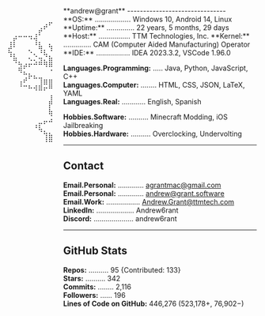 <div style="display: flex; align-items: flex-start; gap: 20px; flex-direction: row;">

<pre>
⠀⠀⠀⠀⠀⠀⠀⠀⠀⠀⣠⠴⠛⠲⣄⠀⠀⠀⠀⠀⠀⠀⠀⠀⠀⠀⠀⠀⠀⠀⠀⠀⠀⠀⠀⠀⠀⠀⠀⠀⠀⠀⠀⠀⠀⠀⠀⠀⠀
⠀⠀⠀⠀⠀⠀⢀⡴⠋⠛⠯⣀⠠⡀⠘⣇⠀⣠⠦⡄⠀⠀⠀⠀⠀⠀⠀⠀⠀⠀⠀⠀⠀⠀⠀⠀⠀⠀⠀⠀⠀⠀⠀⠀⠀⠀⠀⠀⠀
⠀⢀⣀⣀⣀⢠⠏⠀⠀⠀⠀⠈⢷⢧⡆⢸⣰⠃⠀⠹⡄⠀⠀⠀⠀⠀⠀⠀⠀⠀⠀⠀⠀⠀⠀⠀⠀⠀⠀⠀⠀⠀⠀⠀⠀⠀⠀⠀⠀
⢠⡏⠀⠀⠈⢹⡄⠀⡀⢧⢠⠀⢸⣾⣇⡼⠃⠀⠀⠀⣧⠀⠀⠀⠀⠀⠀⠀⠀⠀⠀⠀⠀⠀⠀⠀⠀⠀⠀⠀⠀⠀⠀⠀⠀⠀⠀⠀⠀
⣞⠁⠀⠀⢄⠀⢻⡄⠹⡌⢯⡇⢸⣿⠋⠀⠀⡴⠀⢀⡏⠀⢐⣶⣤⠴⠞⢳⠀⠀⠀⠀⠀⣴⠒⠒⠋⠳⡄⠀⠀⠀⠀⠀⠀⠀⠀⠀⠀
⠘⣧⠀⠀⢄⡑⢤⡙⣦⡹⣾⣧⣼⣃⢠⣦⠞⠀⢠⡞⠀⠀⣼⣿⠅⠀⣴⡾⠀⠀⠀⠀⡼⠁⠀⠀⠀⠀⢻⣀⣀⣀⡀⠀⠀⠀⠀⠀⠀
⠀⠈⣳⡴⠖⠚⠛⠻⠿⣿⣾⣿⣿⣿⣿⣤⣾⡶⠋⠛⢦⠀⣿⣿⣠⣾⡿⠃⠀⠀⡤⢼⣅⠀⡄⢸⠀⣰⠋⠁⠀⠀⠉⠹⣄⠀⠀⠀⠀
⠀⠀⠙⠦⣄⡀⠀⠀⠈⠉⣿⣿⣿⣿⠋⠉⣯⣁⡀⣀⣴⣧⡿⠟⠙⠉⠀⣤⠤⢀⡇⠀⠈⢷⡇⡇⣸⠁⡀⠀⡄⠀⠀⠀⡏⠉⠓⢦⠀
⠀⠀⢠⠞⠁⠉⢹⣶⣶⣶⠋⠙⠁⢀⣠⣴⣋⠀⠀⢧⣽⣿⣀⣀⡀⠀⠀⢻⢄⠀⣧⠀⠸⡌⢿⢣⠇⡴⢡⣾⠖⠀⢀⡼⣡⠆⢀⡾⠀
⠀⠀⠈⠉⠓⠺⠿⠖⠛⢙⡷⠶⣺⡿⠁⡇⠙⠻⢶⣼⡟⠘⣇⢨⣙⣦⡀⠘⢯⡻⣾⣞⢆⢻⣞⣿⣼⣷⠟⢁⣠⣴⣯⣾⠗⣠⡞⠁⠀
⠀⠀⠀⠀⠀⠀⠀⠀⢰⠏⢀⢿⠏⣡⠞⡽⢦⡀⠀⢻⣧⠀⠈⠛⠿⢿⣷⡀⢀⣹⢻⠟⠦⣿⣿⣿⣿⣿⡟⠛⠛⠛⠻⠤⠾⠥⠴⠶⡄
⠀⠀⠀⠀⠀⠀⠀⠀⡟⠀⣡⠼⠛⠁⣸⠃⠀⠹⡄⠀⠛⢷⣄⣰⣄⠀⠹⣿⡿⡼⢸⡄⠀⠘⠻⢻⢿⣿⠛⠤⠄⠀⠀⠀⠀⠀⠀⣴⠃
⠀⠀⠀⠀⠀⠀⠀⠀⢷⠟⠁⠀⠀⡴⣿⣠⢖⢋⡇⠀⠀⠈⢻⣿⣟⣧⢠⡿⠋⢁⣰⡟⠓⢦⡀⠀⣠⣿⣿⣆⣀⠀⠀⠀⣀⡤⠞⠁⠀
⠀⠀⠀⠀⠀⠀⣀⡤⠴⣶⣤⣄⡀⠙⢿⣿⣿⡼⠁⠀⠀⠀⢸⡏⢻⣿⣿⣥⡶⠟⠛⠻⣷⣶⣭⡉⠹⣄⠛⡆⣿⠉⠉⠉⠁⠀⠀⠀⠀
⠀⠀⠀⠀⠀⠘⢧⡀⠀⠈⠉⣿⣿⣦⣀⣈⣿⠁⠀⠀⠀⢀⡼⢧⣀⣿⡿⠋⠀⠀⠀⠀⠸⣎⣻⣿⡄⠘⢦⡤⠏⠀⠀⠀⠀⠀⠀⠀⠀
⠀⠀⠀⠀⠀⠀⠀⢹⣷⣶⣾⠿⠟⢉⡁⠉⠻⣦⡤⠤⣼⠉⠀⠀⠙⣯⠀⠀⣀⠀⠀⠀⠀⠀⠉⠻⠇⠀⠀⠀⠀⠀⠀⠀⠀⠀⠀⠀⠀
⠀⠀⠀⠀⠀⠀⠀⠈⠉⠀⢠⣶⣯⣿⣿⠿⡷⠋⠀⠀⠀⠙⢦⡰⡄⢸⣄⡼⠉⢹⡄⠀⠀⠀⠀⠀⠀⠀⠀⠀⠀⠀⠀⠀⠀⠀⠀⠀⠀
⠀⠀⠀⠀⠀⠀⠀⠀⠀⠀⠀⢰⠛⠛⠛⢾⡅⠀⠀⢄⢀⠀⠀⣷⣿⢘⡿⠁⠀⠀⢷⠀⠀⠀⠀⠀⠀⠀⠀⠀⠀⠀⠀⠀⠀⠀⠀⠀⠀
⠀⠀⠀⠀⠀⠀⠀⠀⠀⠀⢠⡆⠀⠀⡀⠀⢷⡀⢰⡈⣏⣆⠀⢸⡿⠋⠀⢀⠀⠀⣸⠀⠀⠀⠀⠀⠀⠀⠀⠀⠀⠀⠀⠀⠀⠀⠀⠀⠀
⠀⠀⠀⠀⠀⠀⠀⠀⠀⠀⠈⢧⠀⠀⠈⠢⡈⢳⣄⠳⡜⣾⡀⣿⠁⣀⣠⠋⠀⣰⠇⠀⠀⠀⠀⠀⣀⡀⠀⠀⠀⠀⠀⠀⠀⠀⠀⠀⠀
⠀⠀⠀⠀⠀⠀⠀⠀⠀⠀⠀⠈⢧⣀⣈⣑⣮⣷⣽⣦⣹⣿⣿⣿⣾⡋⣡⣦⡼⠧⣄⠀⣟⣦⠖⠛⢩⡇⠀⠀⠀⠀⠀⠀⠀⠀⠀⠀⠀
⠀⠀⠀⠀⠀⠀⠀⠀⠀⠀⠀⠀⠸⣏⠀⠀⠀⠀⠈⠭⣽⣿⣿⣿⡟⠛⣿⠃⠀⠀⠈⣾⣿⡗⠀⣠⣿⠇⠀⠀⠀⠀⠀⠀⠀⠀⠀⠀⠀
⠀⠀⠀⠀⠀⠀⠀⠀⠀⠀⠀⠀⠀⢀⠟⠲⠤⢤⣄⣠⡼⠿⠟⠛⠁⢀⡿⠓⠈⠉⠈⢹⣿⣧⣾⡿⠋⠀⠀⠀⠀⠀⠀⠀⠀⠀⠀⠀⠀
⠀⠀⠀⠀⠀⠀⠀⠀⠀⠀⠀⠀⠐⠷⢤⣀⣒⣻⡿⠟⢦⣈⣠⣶⣿⣿⡇⠀⠀⠀⢀⣼⠟⣁⡤⢤⡀⠀⠀⠀⠀⠀⠀⠀⠀⠀⠀⠀⠀
⠀⠀⠀⠀⠀⠀⠀⠀⠀⠀⠀⠀⠀⠀⠀⠀⠀⠀⠀⠀⢀⡿⣾⡁⡟⣿⠃⣠⣤⡶⠟⢻⣿⣿⣯⡟⠿⣄⠀⠀⠀⠀⠀⠀⠀⠀⠀⠀⠀
⠀⠀⠀⠀⠀⠀⠀⠀⠀⠀⠀⠀⠀⠀⠀⠀⠀⠀⠀⠀⢸⠻⣁⡷⢳⣿⣼⡟⠁⠀⠀⠀⠙⢮⣛⡇⠀⠈⣳⡄⠀⠀⠀⠀⠀⠀⠀⠀⠀
⠀⠀⠀⠀⠀⠀⠀⠀⠀⠀⠀⠀⠀⠀⠀⠀⠀⠀⠀⠀⠘⠟⠉⠀⢸⣿⣟⣴⣾⣉⡛⠲⣄⠀⠉⠙⠒⠋⠉⠀⠀⠀⠀⠀⠀⠀⠀⠀⠀
⠀⠀⠀⠀⠀⠀⠀⠀⠀⠀⠀⠀⠀⠀⠀⠀⠀⠀⠀⠀⠀⠀⠀⠀⢸⣿⠁⠈⠳⣜⢯⠳⣌⠻⣄⠀⠀⠀⠀⠀⠀⠀⠀⠀⠀⠀⠀⠀⠀
⠀⠀⠀⠀⠀⠀⠀⠀⠀⠀⠀⠀⠀⠀⠀⠀⠀⠀⠀⠀⠀⠀⠀⠀⢸⡇⠀⠀⠀⠈⠛⠲⠦⠤⢿⠄⠀⠀⠀⠀⠀⠀⠀⠀⠀⠀⠀⠀⠀
⠀⠀⠀⠀⠀⠀⠀⠀⠀⠀⠀⠀⠀⠀⠀⠀⠀⠀⠀⠀⠀⠀⠀⠀⢸⡄⠀⠀⠀⠀⠀⠀⠀⠀⠀⠀⠀⠀⠀⠀⠀⠀⠀⠀⠀⠀⠀⠀⠀
</pre>

<div>
**andrew@grant**  
-------------------------------  
**OS:** .................. Windows 10, Android 14, Linux  
**Uptime:** .............. 22 years, 5 months, 29 days  
**Host:** ................ TTM Technologies, Inc.  
**Kernel:** .............. CAM (Computer Aided Manufacturing) Operator  
**IDE:** ................. IDEA 2023.3.2, VSCode 1.96.0  

**Languages.Programming:** ..... Java, Python, JavaScript, C++  
**Languages.Computer:** ........ HTML, CSS, JSON, LaTeX, YAML  
**Languages.Real:** ............ English, Spanish  

**Hobbies.Software:** .......... Minecraft Modding, iOS Jailbreaking  
**Hobbies.Hardware:** .......... Overclocking, Undervolting  

-------------------------------  
**Contact**  
-------------------------------  
**Email.Personal:** ............. agrantmac@gmail.com  
**Email.Personal:** ............. andrew@grant.software  
**Email.Work:** ................. Andrew.Grant@ttmtech.com  
**LinkedIn:** ................... Andrew6rant  
**Discord:** .................... andrew6rant  

-------------------------------  
**GitHub Stats**  
-------------------------------  
**Repos:** .......... 95 {Contributed: 133}  
**Stars:** .......... 342  
**Commits:** ........ 2,116  
**Followers:** ...... 196  
**Lines of Code on GitHub:** 446,276 (523,178+, 76,902−)  
</div>
</div>
